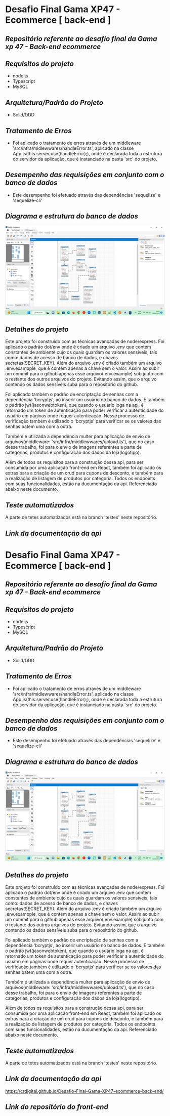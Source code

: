 # Desafio Final Gama XP47 - Ecommerce [ back-end ]
## ***Repositório referente ao desafio final da Gama xp 47 - Back-end ecommerce***


## ***Requisitos do projeto***

- node.js
- Typescript
- MySQL


## ***Arquitetura/Padrão do Projeto***

- Solid/DDD


## ***Tratamento de Erros***

- Foi aplicado o tratamento de erros através de um middleware
'src/infra/midlewwares/handleError.ts', aplicado na classe App.js(this.server.use(handleError);), onde é declarada toda a 
estrutura do servidor da aplicação, que é instanciado na pasta 'src' do projeto.  


## ***Desempenho das requisições em conjunto com o banco de dados***

- Este desempenho foi efetuado através das dependências 'sequelize' e 'sequelize-cli'


## ***Diagrama e estrutura do banco de dados***

<img src="img/diagrama_banco_de_dados.png" alt="Diagrama banco de dados ecommerce">


## ***Detalhes do projeto***

Este projeto foi construído com as técnicas avançadas de node/express.
Foi aplicado o padrão dot/env onde é criado um arquivo .env que contém constantes de ambiente
cujo os quais guardam os valores sensiveis, tais como: dados de acesso de banco de dados, e chaves secretas(SECRET_KEY).
Além do arquivo .env é criado também um arquivo .env.exampple, que é contém apenas a chave sem o valor. Assim ao
subir um commit para o github apenas esse arquivo(.env.example) sob junto com o restante dos outros arquivos do projeto.
Evitando assim, que o arquivo contendo os dados sensíveis suba para o repositório do github.

Foi aplicado também o padrão de encriptação de senhas com a dependência 'bcryptjs', ao inserir um usuário no banco de dados.
E também o padrão jwt(jasonwebtoken), que quando o usuário loga na api, é retornado um token de autenticação para poder verificar
a autenticidade do usuário em páginas onde requer autenticação. Nesse processo de verificação também é utilizado o 'bcryptjs' para verificar se os valores das senhas batem uma com a outra.

Também é utilizada a dependência multer para aplicação de envio de arquivos(middleware:  'src/infra/middlewwares/upload.ts'), que no caso desse trabalho, foi para o envio de imagens
referentes a parte de categorias, produtos e configuração dos dados da loja(logotipo).

Além de todos os requisitos para a construção dessa api, para ser consumida por uma aplicação front-end em React, também foi aplicado os extras
para a criação de um crud para cupons de desconto, e também para a realização de listagem de produtos por categoria. Todos os endpoints com suas 
funcionalidades, estão na ducumentação da api. Referenciado abaixo neste documento.

## ***Teste automatizados***

A parte de tetes automatizados está na branch 'testes' neste repositório.

## ***Link da documentação da api***

# Desafio Final Gama XP47 - Ecommerce [ back-end ]
## ***Repositório referente ao desafio final da Gama xp 47 - Back-end ecommerce***


## ***Requisitos do projeto***

- node.js
- Typescript
- MySQL


## ***Arquitetura/Padrão do Projeto***

- Solid/DDD


## ***Tratamento de Erros***

- Foi aplicado o tratamento de erros através de um middleware
'src/infra/midlewwares/handleError.ts', aplicado na classe App.js(this.server.use(handleError);), onde é declarada toda a 
estrutura do servidor da aplicação, que é instanciado na pasta 'src' do projeto.  


## ***Desempenho das requisições em conjunto com o banco de dados***

- Este desempenho foi efetuado através das dependências 'sequelize' e 'sequelize-cli'


## ***Diagrama e estrutura do banco de dados***

<img src="img/diagrama_banco_de_dados.png" alt="Diagrama banco de dados ecommerce">


## ***Detalhes do projeto***

Este projeto foi construído com as técnicas avançadas de node/express.
Foi aplicado o padrão dot/env onde é criado um arquivo .env que contém constantes de ambiente
cujo os quais guardam os valores sensiveis, tais como: dados de acesso de banco de dados, e chaves secretas(SECRET_KEY).
Além do arquivo .env é criado também um arquivo .env.exampple, que é contém apenas a chave sem o valor. Assim ao
subir um commit para o github apenas esse arquivo(.env.example) sob junto com o restante dos outros arquivos do projeto.
Evitando assim, que o arquivo contendo os dados sensíveis suba para o repositório do github.

Foi aplicado também o padrão de encriptação de senhas com a dependência 'bcryptjs', ao inserir um usuário no banco de dados.
E também o padrão jwt(jasonwebtoken), que quando o usuário loga na api, é retornado um token de autenticação para poder verificar
a autenticidade do usuário em páginas onde requer autenticação. Nesse processo de verificação também é utilizado o 'bcryptjs' para verificar se os valores das senhas batem uma com a outra.

Também é utilizada a dependência multer para aplicação de envio de arquivos(middleware:  'src/infra/middlewwares/upload.ts'), que no caso desse trabalho, foi para o envio de imagens
referentes a parte de categorias, produtos e configuração dos dados da loja(logotipo).

Além de todos os requisitos para a construção dessa api, para ser consumida por uma aplicação front-end em React, também foi aplicado os extras
para a criação de um crud para cupons de desconto, e também para a realização de listagem de produtos por categoria. Todos os endpoints com suas 
funcionalidades, estão na ducumentação da api. Referenciado abaixo neste documento.

## ***Teste automatizados***

A parte de tetes automatizados está na branch 'testes' neste repositório.

## ***Link da documentação da api***

https://crdigital.github.io/Desafio-Final-Gama-XP47-ecommerce-back-end/


## ***Link do repositório do front-end***
